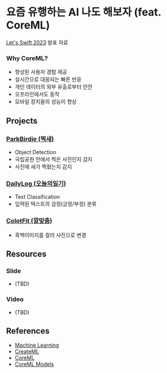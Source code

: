 # 요즘 유행하는 AI 나도 해보자 (feat. CoreML)

[Let's Swift 2023](https://letswift.kr/2023) 발표 자료

### Why CoreML?

- 향상된 사용자 경험 제공
- 실시간으로 대응되는 빠른 반응
- 개인 데이터의 외부 유출로부터 안전
- 오프라인에서도 동작
- 모바일 장치들의 성능이 향상

## Projects

### [ParkBirdie (찍새)](/ParkBirdie/README.md)
- Object Detection
- 국립공원 안에서 찍은 사진인지 감지
- 사진에 새가 찍혔는지 감지

### [DailyLog (오늘의일기)](/DailyLog/README.md)
- Text Classification
- 입력된 텍스트의 감정(긍정/부정) 분류

### [ColotFit (깔맞춤)](/ColotFit/README.md)
- 흑백이미지를 컬러 사진으로 변경
## Resources

### Slide
- (TBD)
### Video
- (TBD)

## References
- [Machine Learning
](https://developer.apple.com/kr/machine-learning)
- [CreateML](https://developer.apple.com/kr/machine-learning/create-ml/)
- [CoreML](https://developer.apple.com/kr/machine-learning/core-ml/)
- [CoreML Models](https://developer.apple.com/kr/machine-learning/models/)